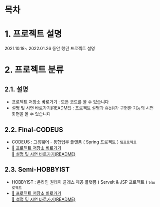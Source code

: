 # 목차

<!-- - [목차](#목차)
- [1. 프로젝트 설명](#1-프로젝트-설명)
- [2. 프로젝트 분류](#2-프로젝트-분류)
  - [2.1. 설명](#21-설명)
  - [2.3. Final-CODEUS](#22-Final_CODEUS)
  - [2.4. Semi-HOBBYIST](#24-Semi_HOBBYIST) -->

# 1. 프로젝트 설명
2021.10.18~ 2022.01.26 동안 했던 프로젝트 설명

# 2. 프로젝트 분류
## 2.1. 설명
- 프로젝트 저장소 바로가기 : 모든 코드를 볼 수 있습니다
- 설명 및 시연 바로가기(README) : 프로젝트 설명과 `유건휘`가 구현한 기능의 시연 화면을 볼 수 있습니다
## 2.2. Final-CODEUS
-  CODEUS : 그룹웨어 - 통합업무 플랫폼 ( Spring 프로젝트 ) `팀프로젝트` 
-  [🔗 프로젝트 저장소 바로가기](https://github.com/CODEUS-Groupware/CODEUS-Groupware) <br>
   [🔗 설명 및 시연 바로가기(README)](https://github.com/gh-yu/Project/tree/main/Final-CODEUS/README.md)
## 2.3. Semi-HOBBYIST
- HOBBYIST : 온라인 원데이 클래스 제공 플랫폼 ( Servelt & JSP 프로젝트 ) `팀프로젝트` 
-  [🔗 프로젝트 저장소 바로가기](https://github.com/gh-yu/HOBBYIST) <br>
   [🔗 설명 및 시연 바로가기(README)](https://github.com/gh-yu/Project/tree/main/Semi-HOBBYIST/README.md)
